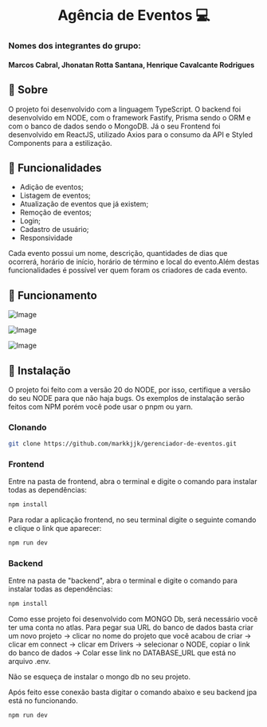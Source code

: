 <h1 align="center" style="font-weight: bold;">Agência de Eventos 💻</h1>

<h3>Nomes dos integrantes do grupo:</h3> <h4>Marcos Cabral, Jhonatan Rotta Santana, Henrique Cavalcante Rodrigues</h4>

<h2 id="started">📌 Sobre</h2>

O projeto foi desenvolvido com a linguagem TypeScript. O backend foi desenvolvido em NODE, com o framework Fastify, Prisma sendo o ORM e com o banco de dados sendo o MongoDB. Já o seu Frontend foi desenvolvido em ReactJS, utilizado Axios para o consumo da API e Styled Components para a estilização.

<h2 id="started">📌 Funcionalidades</h2>

- Adição de eventos;
- Listagem de eventos;
- Atualização de eventos que já existem;
- Remoção de eventos;
- Login;
- Cadastro de usuário;
- Responsividade

Cada evento possui um nome, descrição, quantidades de dias que ocorrerá, horário de início, horário de término e local do evento.Além destas funcionalidades é possível ver quem foram os criadores de cada evento.

<h2 id="images">📍 Funcionamento</h2>

![Image](https://github.com/user-attachments/assets/1313256d-6142-4201-92d7-c093303ee671)

![Image](https://github.com/user-attachments/assets/5b7382e0-160d-44d9-8d6d-6785c9270118)

![Image](https://github.com/user-attachments/assets/987c922e-a6ce-4bac-9aec-2ecec8770d06)

<h2 id="started">🚀 Instalação</h2>

O projeto foi feito com a versão 20 do NODE, por isso, certifique a versão do seu NODE para que não haja bugs.
Os exemplos de instalação serão feitos com NPM porém você pode usar o pnpm ou yarn.

<h3>Clonando</h3>

```bash
git clone https://github.com/markkjjk/gerenciador-de-eventos.git
```

<h3>Frontend</h3>

Entre na pasta de frontend, abra o terminal e digite o comando para instalar todas as dependências:

```bash
npm install
```
Para rodar a aplicação frontend, no seu terminal digite o seguinte comando e clique o link que aparecer:

```bash
npm run dev
```

<h3>Backend</h3>

Entre na pasta de "backend", abra o terminal e digite o comando para instalar todas as dependências:

```bash
npm install
```
Como esse projeto foi desenvolvido com MONGO Db, será necessário você ter uma conta no atlas. Para pegar sua URL do banco de dados basta criar um novo projeto -> clicar no nome do projeto que você acabou de criar -> clicar em connect -> clicar em Drivers -> selecionar o NODE, copiar o link do banco de dados -> Colar esse link no DATABASE_URL que está no arquivo .env.

Não se esqueça de instalar o mongo db no seu projeto.

Após feito esse conexão basta digitar o comando abaixo e seu backend jpa está no funcionando.

```bash
npm run dev
```
